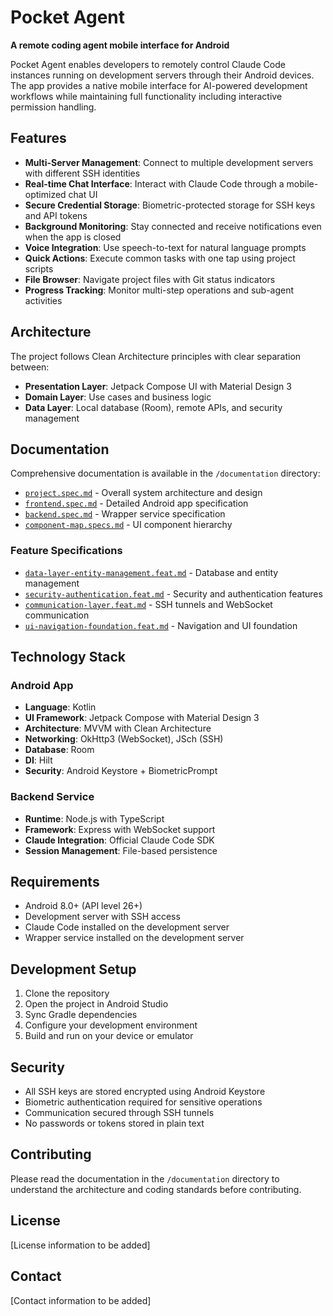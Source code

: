 # Pocket Agent

**A remote coding agent mobile interface for Android**

Pocket Agent enables developers to remotely control Claude Code instances running on development servers through their Android devices. The app provides a native mobile interface for AI-powered development workflows while maintaining full functionality including interactive permission handling.

## Features

- **Multi-Server Management**: Connect to multiple development servers with different SSH identities
- **Real-time Chat Interface**: Interact with Claude Code through a mobile-optimized chat UI
- **Secure Credential Storage**: Biometric-protected storage for SSH keys and API tokens
- **Background Monitoring**: Stay connected and receive notifications even when the app is closed
- **Voice Integration**: Use speech-to-text for natural language prompts
- **Quick Actions**: Execute common tasks with one tap using project scripts
- **File Browser**: Navigate project files with Git status indicators
- **Progress Tracking**: Monitor multi-step operations and sub-agent activities

## Architecture

The project follows Clean Architecture principles with clear separation between:

- **Presentation Layer**: Jetpack Compose UI with Material Design 3
- **Domain Layer**: Use cases and business logic
- **Data Layer**: Local database (Room), remote APIs, and security management

## Documentation

Comprehensive documentation is available in the `/documentation` directory:

- [`project.spec.md`](./documentation/project.spec.md) - Overall system architecture and design
- [`frontend.spec.md`](./documentation/frontend.spec.md) - Detailed Android app specification
- [`backend.spec.md`](./documentation/backend.spec.md) - Wrapper service specification
- [`component-map.specs.md`](./documentation/component-map.specs.md) - UI component hierarchy

### Feature Specifications

- [`data-layer-entity-management.feat.md`](./documentation/data-layer-entity-management.feat.md) - Database and entity management
- [`security-authentication.feat.md`](./documentation/security-authentication.feat.md) - Security and authentication features
- [`communication-layer.feat.md`](./documentation/communication-layer.feat.md) - SSH tunnels and WebSocket communication
- [`ui-navigation-foundation.feat.md`](./documentation/ui-navigation-foundation.feat.md) - Navigation and UI foundation

## Technology Stack

### Android App
- **Language**: Kotlin
- **UI Framework**: Jetpack Compose with Material Design 3
- **Architecture**: MVVM with Clean Architecture
- **Networking**: OkHttp3 (WebSocket), JSch (SSH)
- **Database**: Room
- **DI**: Hilt
- **Security**: Android Keystore + BiometricPrompt

### Backend Service
- **Runtime**: Node.js with TypeScript
- **Framework**: Express with WebSocket support
- **Claude Integration**: Official Claude Code SDK
- **Session Management**: File-based persistence

## Requirements

- Android 8.0+ (API level 26+)
- Development server with SSH access
- Claude Code installed on the development server
- Wrapper service installed on the development server

## Development Setup

1. Clone the repository
2. Open the project in Android Studio
3. Sync Gradle dependencies
4. Configure your development environment
5. Build and run on your device or emulator

## Security

- All SSH keys are stored encrypted using Android Keystore
- Biometric authentication required for sensitive operations
- Communication secured through SSH tunnels
- No passwords or tokens stored in plain text

## Contributing

Please read the documentation in the `/documentation` directory to understand the architecture and coding standards before contributing.

## License

[License information to be added]

## Contact

[Contact information to be added]